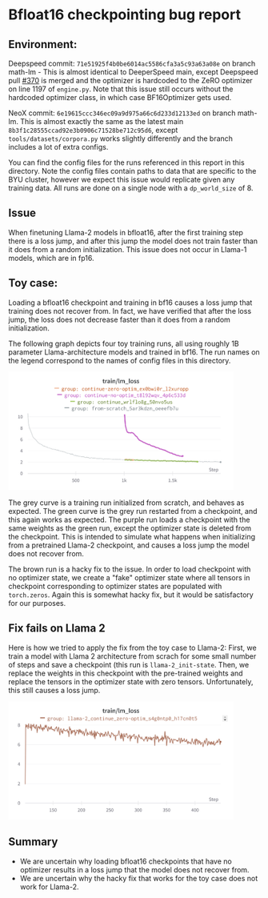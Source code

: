 # Bfloat16 checkpointing bug report

## Environment:
Deepspeed commit: `71e51925f4b0be6014ac5586cfa3a5c93a63a08e` on branch math-lm
    - This is almost identical to DeeperSpeed main, except Deepspeed pull [#370](https://github.com/microsoft/DeepSpeed/pull/3790/files) is merged and the optimizer is hardcoded to the ZeRO optimizer on line 1197 of `engine.py`. Note that this issue still occurs without the hardcoded optimizer class, in which case BF16Optimizer gets used. 

NeoX commit: `6e19615ccc346ec09a9d975a66c6d233d12133ed` on branch math-lm. This is almost exactly the same as the latest main `8b3f1c28555ccad92e3b0906c71528be712c95d6`, except `tools/datasets/corpora.py` works slightly differently and the branch includes a lot of extra configs. 

You can find the config files for the runs referenced in this report in this directory. Note the config files contain paths to data that are specific to the BYU cluster, however we expect this issue would replicate given any training data. All runs are done on a single node with a `dp_world_size` of 8. 

## Issue
When finetuning Llama-2 models in bfloat16, after the first training step there is a loss jump, and after this jump the model does not train faster than it does from a random initialization. This issue does not occur in Llama-1 models, which are in fp16.

## Toy case:
Loading a bfloat16 checkpoint and training in bf16 causes a loss jump that training does not recover from. In fact, we have verified that after the loss jump, the loss does not decrease faster than it does from a random initialization. 

The following graph depicts four toy training runs, all using roughly 1B parameter Llama-architecture models and trained in bf16. The run names on the legend correspond to the names of config files in this directory. 

<img src="./toy_bf16.png" width="450">

The grey curve is a training run initialized from scratch, and behaves as expected. The green curve is the grey run restarted from a checkpoint, and this again works as expected. The purple run loads a checkpoint with the same weights as the green run, except the optimizer state is deleted from the checkpoint. This is intended to simulate what happens when initializing from a pretrained Llama-2 checkpoint, and causes a loss jump the model does not recover from. 

The brown run is a hacky fix to the issue. In order to load checkpoint with no optimizer state, we create a "fake" optimizer state where all tensors in checkpoint corresponding to optimizer states are populated with `torch.zeros`. Again this is somewhat hacky fix, but it would be satisfactory for our purposes.

## Fix fails on Llama 2
Here is how we tried to apply the fix from the toy case to Llama-2: First, we train a model with Llama 2 architecture from scrach for some small number of steps and save a checkpoint (this run is `llama-2_init-state`. Then, we replace the weights in this checkpoint with the pre-trained weights and replace the tensors in the optimizer state with zero tensors. Unfortunately, this still causes a loss jump.

<img src="./llama-2_bf16.png" width="450">

## Summary
- We are uncertain why loading bfloat16 checkpoints that have no optimizer results in a loss jump that the model does not recover from. 
- We are uncertain why the hacky fix that works for the toy case does not work for Llama-2.


